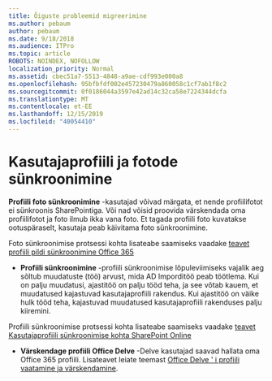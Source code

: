 ```yaml
---
title: Õiguste probleemid migreerimine
ms.author: pebaum
author: pebaum
ms.date: 9/18/2018
ms.audience: ITPro
ms.topic: article
ROBOTS: NOINDEX, NOFOLLOW
localization_priority: Normal
ms.assetid: cbec51a7-5513-4848-a9ae-cdf993e000a8
ms.openlocfilehash: 95bfbfdf002e457230479a860058c1cf7ab1f8c2
ms.sourcegitcommit: 0f0186044a3597e42ad14c32ca58e7224344dcfa
ms.translationtype: MT
ms.contentlocale: et-EE
ms.lasthandoff: 12/15/2019
ms.locfileid: "40054410"
---
```

# <a name="user-profile-and-photo-synchronization"></a>Kasutajaprofiili ja fotode sünkroonimine

 **Profiili foto sünkroonimine** -kasutajad võivad märgata, et nende profiilifotot ei sünkroonis SharePointiga. Või nad võisid proovida värskendada oma profiilifotot ja foto ilmub ikka vana foto. Et tagada profiili foto kuvatakse ootuspäraselt, kasutaja peab käivitama foto sünkroonimine. 
  
Foto sünkroonimise protsessi kohta lisateabe saamiseks vaadake [teavet profiili pildi sünkroonimine Office 365](https://go.microsoft.com/fwlink/?linkid=2022634)
  
- **Profiili sünkroonimine** -profiili sünkroonimise lõpuleviimiseks vajalik aeg sõltub muudatuste (töö) arvust, mida AD Imporditöö peab töötlema. Kui on palju muudatusi, ajastitöö on palju tööd teha, ja see võtab kauem, et muudatused kajastuvad kasutajaprofiili rakendus. Kui ajastitöö on väike hulk tööd teha, kajastuvad muudatused kasutajaprofiili rakenduses palju kiiremini. 
  
Profiili sünkroonimise protsessi kohta lisateabe saamiseks vaadake [teavet Kasutajaprofiili sünkroonimise kohta SharePoint Online](https://go.microsoft.com/fwlink/?linkid=2022639)
    
- **Värskendage profiili Office Delve** -Delve kasutajad saavad hallata oma Office 365 profiili. Lisateavet leiate teemast [Office Delve ' i profiili vaatamine ja värskendamine](https://support.office.com/article/View-and-update-your-profile-in-Office-Delve-4e84343b-eedf-45a1-aeb9-8627ccca14ba).
    

